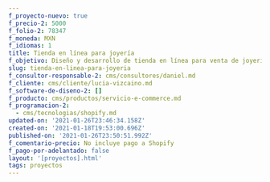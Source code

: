 ```yaml
---
f_proyecto-nuevo: true
f_precio-2: 5000
f_folio-2: 78347
f_moneda: MXN
f_idiomas: 1
title: Tienda en línea para joyería
f_objetivo: Diseño y desarrollo de tienda en línea para venta de joyería
slug: tienda-en-linea-para-joyeria
f_consultor-responsable-2: cms/consultores/daniel.md
f_cliente: cms/cliente/lucia-vizcaino.md
f_software-de-diseno-2: []
f_producto: cms/productos/servicio-e-commerce.md
f_programacion-2:
  - cms/tecnologias/shopify.md
updated-on: '2021-01-26T23:46:34.158Z'
created-on: '2021-01-18T19:53:00.696Z'
published-on: '2021-01-26T23:50:51.992Z'
f_comentario-precio: No incluye pago a Shopify
f_pago-por-adelantado: false
layout: '[proyectos].html'
tags: proyectos
---
```



